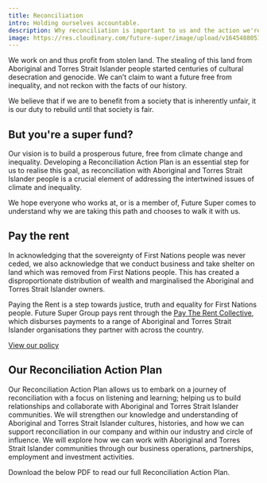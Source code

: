 ```yaml
---
title: Reconciliation
intro: Holding ourselves accountable.
description: Why reconciliation is important to us and the action we're taking.
image: https://res.cloudinary.com/future-super/image/upload/v1645488051/gather-cropped.png
---
```


We work on and thus profit from stolen land. The stealing of this land from Aboriginal and Torres Strait Islander people started centuries of cultural desecration and genocide. We can’t claim to want a future free from inequality, and not reckon with the facts of our history.

We believe that if we are to benefit from a society that is inherently unfair, it is our duty to rebuild until that society is fair.

## But you're a super fund?

Our vision is to build a prosperous future, free from climate change and inequality. Developing a Reconciliation Action Plan is an essential step for us to realise this goal, as reconciliation with Aboriginal and Torres Strait Islander people is a crucial element of addressing the intertwined issues of climate and inequality.

We hope everyone who works at, or is a member of, Future Super comes to understand why we are taking this path and chooses to walk it with us.

## Pay the rent

In acknowledging that the sovereignty of First Nations people was never ceded, we also acknowledge that we conduct business and take shelter on land which was removed from First Nations people. This has created a disproportionate distribution of wealth and marginalised the Aboriginal and Torres Strait Islander owners.

Paying the Rent is a step towards justice, truth and equality for First Nations people. Future Super Group pays rent through the [Pay The Rent Collective](https://paytherent.net.au/about-us/), which disburses payments to a range of Aboriginal and Torres Strait Islander organisations they partner with across the country.

[View our policy](https://docs.google.com/document/d/1la0VZhGWGBTRIud4qYXJfbvnDhnAD_m0/edit)

## Our Reconciliation Action Plan

Our Reconciliation Action Plan allows us to embark on a journey of reconciliation with a focus on listening and learning; helping us to build relationships and collaborate with Aboriginal and Torres Strait Islander communities. We will strengthen our knowledge and understanding of Aboriginal and Torres Strait Islander cultures, histories, and how we can support reconciliation in our company and within our industry and circle of influence. We will explore how we can work with Aboriginal and Torres Strait Islander communities through our business operations, partnerships, employment and investment activities.

Download the below PDF to read our full Reconciliation Action Plan.
